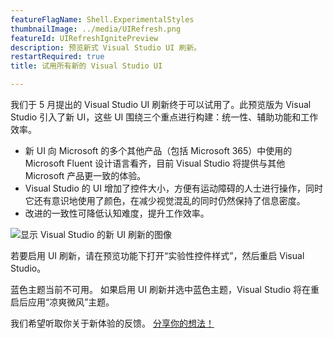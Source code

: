 ```yaml
---
featureFlagName: Shell.ExperimentalStyles
thumbnailImage: ../media/UIRefresh.png
featureId: UIRefreshIgnitePreview
description: 预览新式 Visual Studio UI 刷新。
restartRequired: true
title: 试用所有新的 Visual Studio UI

---
```


我们于 5 月提出的 Visual Studio UI 刷新终于可以试用了。此预览版为 Visual Studio 引入了新 UI，这些 UI 围绕三个重点进行构建：统一性、辅助功能和工作效率。
- 新 UI 向 Microsoft 的多个其他产品（包括 Microsoft 365）中使用的 Microsoft Fluent 设计语言看齐，目前 Visual Studio 将提供与其他 Microsoft 产品更一致的体验。
- Visual Studio 的 UI 增加了控件大小，方便有运动障碍的人士进行操作，同时它还有意识地使用了颜色，在减少视觉混乱的同时仍然保持了信息密度。
- 改进的一致性可降低认知难度，提升工作效率。
 
![显示 Visual Studio 的新 UI 刷新的图像](../media/UIRefresh.png)
 
若要启用 UI 刷新，请在预览功能下打开“实验性控件样式”，然后重启 Visual Studio。
 
蓝色主题当前不可用。 如果启用 UI 刷新并选中蓝色主题，Visual Studio 将在重启后应用“凉爽微风”主题。
 
我们希望听取你关于新体验的反馈。 [分享你的想法！](https://aka.ms/uirefresh179devcomm)

